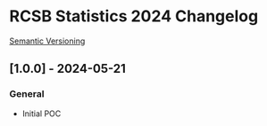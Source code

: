 # RCSB Statistics 2024 Changelog

[Semantic Versioning](https://semver.org/)


## [1.0.0] - 2024-05-21
### General
- Initial POC